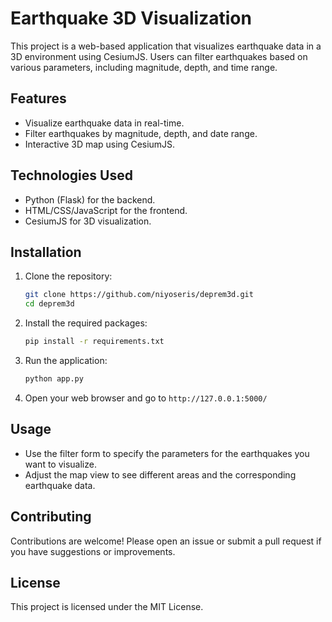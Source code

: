 # Earthquake 3D Visualization

This project is a web-based application that visualizes earthquake data in a 3D environment using CesiumJS. Users can filter earthquakes based on various parameters, including magnitude, depth, and time range.

## Features
- Visualize earthquake data in real-time.
- Filter earthquakes by magnitude, depth, and date range.
- Interactive 3D map using CesiumJS.

## Technologies Used
- Python (Flask) for the backend.
- HTML/CSS/JavaScript for the frontend.
- CesiumJS for 3D visualization.

## Installation
1. Clone the repository:
   ```bash
   git clone https://github.com/niyoseris/deprem3d.git
   cd deprem3d
   ```
2. Install the required packages:
   ```bash
   pip install -r requirements.txt
   ```
3. Run the application:
   ```bash
   python app.py
   ```
4. Open your web browser and go to `http://127.0.0.1:5000/`

## Usage
- Use the filter form to specify the parameters for the earthquakes you want to visualize.
- Adjust the map view to see different areas and the corresponding earthquake data.

## Contributing
Contributions are welcome! Please open an issue or submit a pull request if you have suggestions or improvements.

## License
This project is licensed under the MIT License.
